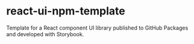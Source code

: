 # react-ui-npm-template
Template for a React component UI library published to GitHub Packages and developed with Storybook.
